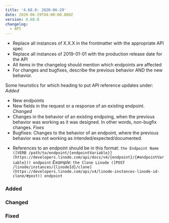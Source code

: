```yaml
---
title: '4.68.0: 2020-06-29'
date: 2020-06-29T04:00:00.000Z
version: 4.68.0
changelog:
  - API
---
```


<!-- API changelog requirements - delete this before merging -->
- Replace all instances of X.X.X in the frontmatter with the appropriate API spec
- Replace all instances of 2019-01-01 with the production release date for the API
- All items in the changelog should mention which endpoints are affected
- For changes and bugfixes, describe the previous behavior AND the new behavior.

<!-- Where to put things - delete this before merging -->
Some heuristics for which heading to put API reference updates under:
*Added*
- New endpoints
- New fields in the request or a response of an existing endpoint.
*Changed*
- Changes in the behavior of an existing endpoing, when the previous behavior was working as it was designed. In other words, non-bugfix changes.
*Fixes*
- Bugfixes: Changes to the behavior of an endpoint, where the previous behavior was not working as intended/expected/documented.

<!-- Sample syntax - delete this before merging -->
- References to an endpoint should be in this format: `the Endpoint Name ([VERB /path/to/endpoint/{endpointVariable}](https://developers.linode.com/api/docs/v4/{endpoint}/{#endpointVariable})) endpoint`
    *Example*: `the Clone Linode ([POST /linode/instances/{linodeId}/clone](https://developers.linode.com/api/v4/linode-instances-linode-id-clone/#post)) endpoint`

<!-- Fill these sections out: -->
### Added
### Changed
### Fixed